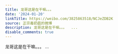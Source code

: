 ```yaml
---
title: 龙哥这是在干嘛。。。
date: '2024-01-20'
linkTitle: https://weibo.com/3825863518/NCJeZDB2K
source: 正宗毒奶菇的微博
description: 龙哥这是在干嘛。。。  ...
disable_comments: true
---
```

龙哥这是在干嘛。。。  ...